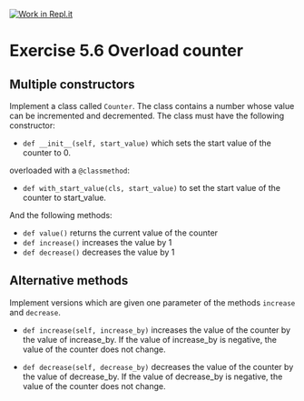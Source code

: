 [![Work in Repl.it](https://classroom.github.com/assets/work-in-replit-14baed9a392b3a25080506f3b7b6d57f295ec2978f6f33ec97e36a161684cbe9.svg)](https://classroom.github.com/online_ide?assignment_repo_id=4866064&assignment_repo_type=AssignmentRepo)
# Exercise 5.6 Overload counter

## Multiple constructors

Implement a class called `Counter`. The class contains a number whose value can be incremented and decremented. The class must have the following constructor:

-  `def __init__(self, start_value)` which sets the start value of the counter to 0.

overloaded with a `@classmethod`:

-  `def with_start_value(cls, start_value)` to set the start value of the counter to start_value.

And the following methods:

- `def value()` returns the current value of the counter
- `def increase()` increases the value by 1
- `def decrease()` decreases the value by 1

## Alternative methods

Implement versions which are given one parameter of the methods `increase` and `decrease`.

 - `def increase(self, increase_by)` increases the value of the counter by the value of increase_by. If the value of increase_by is negative, the value of the counter does not change.

 -  `def decrease(self, decrease_by)` decreases the value of the counter by the value of decrease_by. If the value of decrease_by is negative, the  value of the counter does not change.
